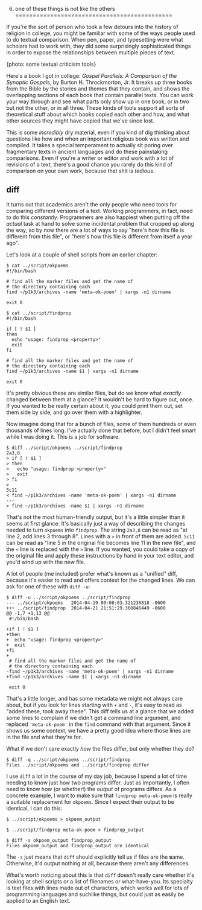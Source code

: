 6. one of these things is not like the others
=============================================

If you're the sort of person who took a few detours into the history of
religion in college, you might be familiar with some of the ways people used to
do textual comparison.  When pen, paper, and typesetting were what scholars had
to work with, they did some surprisingly sophisticated things in order to
expose the relationships between multiple pieces of text.

{photo: some textual criticism tools}

Here's a book I got in college:  _Gospel Parallels: A Comparison of the
Synoptic Gospels_, by Burton H. Throckmorton, Jr.  It breaks up three books
from the Bible by the stories and themes that they contain, and shows the
overlapping sections of each book that contain parallel texts.  You can work
your way through and see what parts only show up in one book, or in two but not
the other, or in all three.  These kinds of tools support all sorts of
theoretical stuff about which books copied each other and how, and what other
sources they might have copied that we've since lost.

This is some _incredibly_ dry material, even if you kind of dig thinking about
questions like how and when an important religious book was written and
compiled.  It takes a special temperament to actually sit poring over
fragmentary texts in ancient languages and do these painstaking comparisons.
Even if you're a writer or editor and work with a lot of revisions of a text,
there's a good chance you rarely do this kind of comparison on your own work,
because that shit is _tedious_.

diff
----

It turns out that academics aren't the only people who need tools for comparing
different versions of a text.  Working programmers, in fact, need to do this
_constantly_.  Programmers are also happiest when putting off the _actual_ task
at hand to solve some incidental problem that cropped up along the way, so by
now there are a lot of ways to say "here's how this file is different from this
file", or "here's how this file is different from itself a year ago".

Let's look at a couple of shell scripts from an earlier chapter:

<!-- exec -->

    $ cat ../script/okpoems
    #!/bin/bash
    
    # find all the marker files and get the name of
    # the directory containing each
    find ~/p1k3/archives -name 'meta-ok-poem' | xargs -n1 dirname
    
    exit 0

<!-- end -->

<!-- exec -->

    $ cat ../script/findprop
    #!/bin/bash
    
    if [ ! $1 ]
    then
      echo "usage: findprop <property>"
      exit
    fi
    
    # find all the marker files and get the name of
    # the directory containing each
    find ~/p1k3/archives -name $1 | xargs -n1 dirname
    
    exit 0

<!-- end -->

It's pretty obvious these are similar files, but do we know what _exactly_
changed between them at a glance?  It wouldn't be hard to figure out, once.  If
you wanted to be really certain about it, you could print them out, set them
side by side, and go over them with a highlighter.

Now imagine doing that for a bunch of files, some of them hundreds or even
thousands of lines long.  I've actually done that before, but I didn't feel
smart while I was doing it.  This is a job for software.

<!-- exec -->

    $ diff ../script/okpoems ../script/findprop
    2a3,8
    > if [ ! $1 ]
    > then
    >   echo "usage: findprop <property>"
    >   exit
    > fi
    > 
    5c11
    < find ~/p1k3/archives -name 'meta-ok-poem' | xargs -n1 dirname
    ---
    > find ~/p1k3/archives -name $1 | xargs -n1 dirname

<!-- end -->

That's not the most human-friendly output, but it's a little simpler than it
seems at first glance.  It's basically just a way of describing the changes
needed to turn `okpoems` into `findprop`.  The string `2a3,8` can be read as
"at line 2, add lines 3 through 8".  Lines with a `>` in front of them are
added.  `5c11` can be read as "line 5 in the original file becomes line 11 in
the new file", and the `<` line is replaced with the `>` line.  If you wanted,
you could take a copy of the original file and apply these instructions by hand
in your text editor, and you'd wind up with the new file.

A lot of people (me included) prefer what's known as a "unified" diff, because
it's easier to read and offers context for the changed lines.  We can ask for
one of these with `diff -u`:

<!-- exec -->

    $ diff -u ../script/okpoems ../script/findprop
    --- ../script/okpoems	2014-04-19 00:08:03.321230818 -0600
    +++ ../script/findprop	2014-04-21 21:51:29.360846449 -0600
    @@ -1,7 +1,13 @@
     #!/bin/bash
     
    +if [ ! $1 ]
    +then
    +  echo "usage: findprop <property>"
    +  exit
    +fi
    +
     # find all the marker files and get the name of
     # the directory containing each
    -find ~/p1k3/archives -name 'meta-ok-poem' | xargs -n1 dirname
    +find ~/p1k3/archives -name $1 | xargs -n1 dirname
     
     exit 0

<!-- end -->

That's a little longer, and has some metadata we might not always care about,
but if you look for lines starting with `+` and `-`, it's easy to read as
"added these, took away these".  This diff tells us at a glance that we added
some lines to complain if we didn't get a command line argument, and replaced
`'meta-ok-poem'` in the `find` command with that argument.  Since it shows us
some context, we have a pretty good idea where those lines are in the file
and what they're for.

What if we don't care exactly _how_ the files differ, but only whether they
do?

<!-- exec -->

    $ diff -q ../script/okpoems ../script/findprop
    Files ../script/okpoems and ../script/findprop differ

<!-- end -->

I use `diff` a lot in the course of my day job, because I spend a lot of time
needing to know just how two programs differ.  Just as importantly, I often
need to know how (or whether!) the _output_ of programs differs.  As a concrete
example, I want to make sure that `findprop meta-ok-poem` is really a suitable
replacement for `okpoems`.  Since I expect their output to be identical, I can
do this:

<!-- exec -->

    $ ../script/okpoems > okpoem_output
    
<!-- end -->

<!-- exec -->

    $ ../script/findprop meta-ok-poem > findprop_output
    
<!-- end -->

<!-- exec -->

    $ diff -s okpoem_output findprop_output
    Files okpoem_output and findprop_output are identical

<!-- end -->

The `-s` just means that `diff` should explicitly tell us if files are the
**s**ame.  Otherwise, it'd output nothing at all, because there aren't any
differences.

What's worth noticing about this is that `diff` doesn't really care whether
it's looking at shell scripts or a list of filenames or what-have-you.  Its
specialty is text files with lines made out of characters, which works well for
lots of programming languages and suchlike things, but could just as easily be
applied to an English text.


